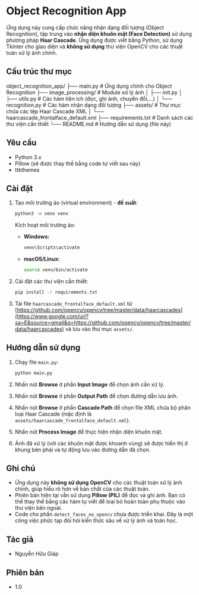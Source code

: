 # Object Recognition App

Ứng dụng này cung cấp chức năng nhận dạng đối tượng (Object Recognition), tập trung vào **nhận diện khuôn mặt (Face Detection)** sử dụng phương pháp **Haar Cascade**. Ứng dụng được viết bằng Python, sử dụng Tkinter cho giao diện và **không sử dụng** thư viện OpenCV cho các thuật toán xử lý ảnh chính.

## Cấu trúc thư mục

object_recognition_app/
├── main.py # Ứng dụng chính cho Object Recognition
├── image_processing/ # Module xử lý ảnh
│ ├── init.py
│ ├── utils.py # Các hàm tiện ích (đọc, ghi ảnh, chuyển đổi,...)
│ └── recognition.py # Các hàm nhận dạng đối tượng
├── assets/ # Thư mục chứa các tệp Haar Cascade XML
│ └── haarcascade_frontalface_default.xml
├── requirements.txt # Danh sách các thư viện cần thiết
└── README.md # Hướng dẫn sử dụng (file này)

## Yêu cầu

- Python 3.x
- Pillow (sẽ được thay thế bằng code tự viết sau này)
- ttkthemes

## Cài đặt

1.  Tạo môi trường ảo (virtual environment) - **đề xuất**:

    ```bash
    python3 -m venv venv
    ```

    Kích hoạt môi trường ảo:

    - **Windows:**

      ```bash
      venv\Scripts\activate
      ```

    - **macOS/Linux:**

      ```bash
      source venv/bin/activate
      ```

2.  Cài đặt các thư viện cần thiết:

    ```bash
    pip install -r requirements.txt
    ```

3.  Tải file `haarcascade_frontalface_default.xml` từ [https://github.com/opencv/opencv/tree/master/data/haarcascades](https://www.google.com/url?sa=E&source=gmail&q=https://github.com/opencv/opencv/tree/master/data/haarcascades) và lưu vào thư mục `assets/`.

## Hướng dẫn sử dụng

1.  Chạy file `main.py`:

    ```bash
    python main.py
    ```

2.  Nhấn nút **Browse** ở phần **Input Image** để chọn ảnh cần xử lý.
3.  Nhấn nút **Browse** ở phần **Output Path** để chọn đường dẫn lưu ảnh.
4.  Nhấn nút **Browse** ở phần **Cascade Path** để chọn file XML chứa bộ phân loại Haar Cascade (mặc định là `assets/haarcascade_frontalface_default.xml`).
5.  Nhấn nút **Process Image** để thực hiện nhận diện khuôn mặt.
6.  Ảnh đã xử lý (với các khuôn mặt được khoanh vùng) sẽ được hiển thị ở khung bên phải và tự động lưu vào đường dẫn đã chọn.

## Ghi chú

- Ứng dụng này **không sử dụng OpenCV** cho các thuật toán xử lý ảnh chính, giúp hiểu rõ hơn về bản chất của các thuật toán.
- Phiên bản hiện tại vẫn sử dụng **Pillow (PIL)** để đọc và ghi ảnh. Bạn có thể thay thế bằng các hàm tự viết để loại bỏ hoàn toàn phụ thuộc vào thư viện bên ngoài.
- Code cho phần `detect_faces_no_opencv` chưa được triển khai. Đây là một công việc phức tạp đòi hỏi kiến thức sâu về xử lý ảnh và toán học.

## Tác giả

- Nguyễn Hữu Giáp

## Phiên bản

- 1.0
